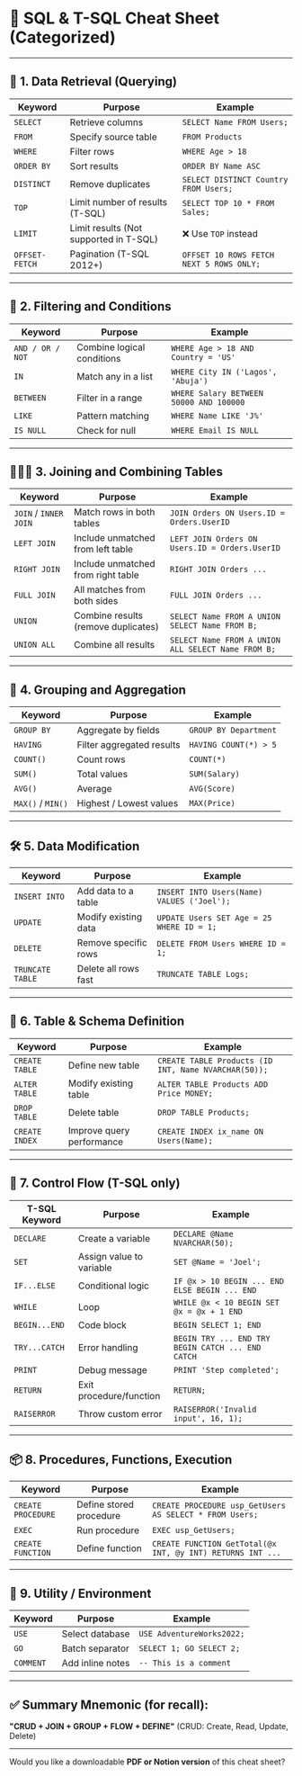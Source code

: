# 📘 **SQL & T-SQL Cheat Sheet (Categorized)**

---

## 📂 1. **Data Retrieval (Querying)**

| **Keyword**    | **Purpose**                            | **Example**                              |
| -------------- | -------------------------------------- | ---------------------------------------- |
| `SELECT`       | Retrieve columns                       | `SELECT Name FROM Users;`                |
| `FROM`         | Specify source table                   | `FROM Products`                          |
| `WHERE`        | Filter rows                            | `WHERE Age > 18`                         |
| `ORDER BY`     | Sort results                           | `ORDER BY Name ASC`                      |
| `DISTINCT`     | Remove duplicates                      | `SELECT DISTINCT Country FROM Users;`    |
| `TOP`          | Limit number of results (T-SQL)        | `SELECT TOP 10 * FROM Sales;`            |
| `LIMIT`        | Limit results (Not supported in T-SQL) | ❌ Use `TOP` instead                     |
| `OFFSET-FETCH` | Pagination (T-SQL 2012+)               | `OFFSET 10 ROWS FETCH NEXT 5 ROWS ONLY;` |

---

## 🧮 2. **Filtering and Conditions**

| **Keyword**      | **Purpose**                | **Example**                             |
| ---------------- | -------------------------- | --------------------------------------- |
| `AND / OR / NOT` | Combine logical conditions | `WHERE Age > 18 AND Country = 'US'`     |
| `IN`             | Match any in a list        | `WHERE City IN ('Lagos', 'Abuja')`      |
| `BETWEEN`        | Filter in a range          | `WHERE Salary BETWEEN 50000 AND 100000` |
| `LIKE`           | Pattern matching           | `WHERE Name LIKE 'J%'`                  |
| `IS NULL`        | Check for null             | `WHERE Email IS NULL`                   |

---

## 🧑‍🤝‍🧑 3. **Joining and Combining Tables**

| **Keyword**           | **Purpose**                         | **Example**                                        |
| --------------------- | ----------------------------------- | -------------------------------------------------- |
| `JOIN` / `INNER JOIN` | Match rows in both tables           | `JOIN Orders ON Users.ID = Orders.UserID`          |
| `LEFT JOIN`           | Include unmatched from left table   | `LEFT JOIN Orders ON Users.ID = Orders.UserID`     |
| `RIGHT JOIN`          | Include unmatched from right table  | `RIGHT JOIN Orders ...`                            |
| `FULL JOIN`           | All matches from both sides         | `FULL JOIN Orders ...`                             |
| `UNION`               | Combine results (remove duplicates) | `SELECT Name FROM A UNION SELECT Name FROM B;`     |
| `UNION ALL`           | Combine all results                 | `SELECT Name FROM A UNION ALL SELECT Name FROM B;` |

---

## 🔢 4. **Grouping and Aggregation**

| **Keyword**       | **Purpose**               | **Example**           |
| ----------------- | ------------------------- | --------------------- |
| `GROUP BY`        | Aggregate by fields       | `GROUP BY Department` |
| `HAVING`          | Filter aggregated results | `HAVING COUNT(*) > 5` |
| `COUNT()`         | Count rows                | `COUNT(*)`            |
| `SUM()`           | Total values              | `SUM(Salary)`         |
| `AVG()`           | Average                   | `AVG(Score)`          |
| `MAX()` / `MIN()` | Highest / Lowest values   | `MAX(Price)`          |

---

## 🛠 5. **Data Modification**

| **Keyword**      | **Purpose**          | **Example**                                |
| ---------------- | -------------------- | ------------------------------------------ |
| `INSERT INTO`    | Add data to a table  | `INSERT INTO Users(Name) VALUES ('Joel');` |
| `UPDATE`         | Modify existing data | `UPDATE Users SET Age = 25 WHERE ID = 1;`  |
| `DELETE`         | Remove specific rows | `DELETE FROM Users WHERE ID = 1;`          |
| `TRUNCATE TABLE` | Delete all rows fast | `TRUNCATE TABLE Logs;`                     |

---

## 🧱 6. **Table & Schema Definition**

| **Keyword**    | **Purpose**               | **Example**                                          |
| -------------- | ------------------------- | ---------------------------------------------------- |
| `CREATE TABLE` | Define new table          | `CREATE TABLE Products (ID INT, Name NVARCHAR(50));` |
| `ALTER TABLE`  | Modify existing table     | `ALTER TABLE Products ADD Price MONEY;`              |
| `DROP TABLE`   | Delete table              | `DROP TABLE Products;`                               |
| `CREATE INDEX` | Improve query performance | `CREATE INDEX ix_name ON Users(Name);`               |

---

## 🧠 7. **Control Flow (T-SQL only)**

| **T-SQL Keyword** | **Purpose**              | **Example**                                       |
| ----------------- | ------------------------ | ------------------------------------------------- |
| `DECLARE`         | Create a variable        | `DECLARE @Name NVARCHAR(50);`                     |
| `SET`             | Assign value to variable | `SET @Name = 'Joel';`                             |
| `IF...ELSE`       | Conditional logic        | `IF @x > 10 BEGIN ... END ELSE BEGIN ... END`     |
| `WHILE`           | Loop                     | `WHILE @x < 10 BEGIN SET @x = @x + 1 END`         |
| `BEGIN...END`     | Code block               | `BEGIN SELECT 1; END`                             |
| `TRY...CATCH`     | Error handling           | `BEGIN TRY ... END TRY BEGIN CATCH ... END CATCH` |
| `PRINT`           | Debug message            | `PRINT 'Step completed';`                         |
| `RETURN`          | Exit procedure/function  | `RETURN;`                                         |
| `RAISERROR`       | Throw custom error       | `RAISERROR('Invalid input', 16, 1);`              |

---

## 📦 8. **Procedures, Functions, Execution**

| **Keyword**        | **Purpose**             | **Example**                                                |
| ------------------ | ----------------------- | ---------------------------------------------------------- |
| `CREATE PROCEDURE` | Define stored procedure | `CREATE PROCEDURE usp_GetUsers AS SELECT * FROM Users;`    |
| `EXEC`             | Run procedure           | `EXEC usp_GetUsers;`                                       |
| `CREATE FUNCTION`  | Define function         | `CREATE FUNCTION GetTotal(@x INT, @y INT) RETURNS INT ...` |

---

## 🔁 9. **Utility / Environment**

| **Keyword** | **Purpose**      | **Example**               |
| ----------- | ---------------- | ------------------------- |
| `USE`       | Select database  | `USE AdventureWorks2022;` |
| `GO`        | Batch separator  | `SELECT 1; GO SELECT 2;`  |
| `COMMENT`   | Add inline notes | `-- This is a comment`    |

---

## ✅ Summary Mnemonic (for recall):

**"CRUD + JOIN + GROUP + FLOW + DEFINE"**
(CRUD: Create, Read, Update, Delete)

---

Would you like a downloadable **PDF or Notion version** of this cheat sheet?
